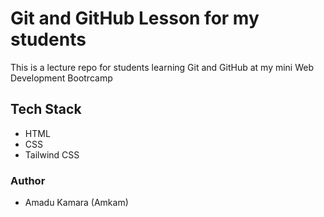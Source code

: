 # Git and GitHub Lesson for my students

This is a lecture repo for students learning Git and GitHub at my mini Web Development Bootrcamp

## Tech Stack
- HTML
- CSS
- Tailwind CSS

### Author
- Amadu Kamara (Amkam)